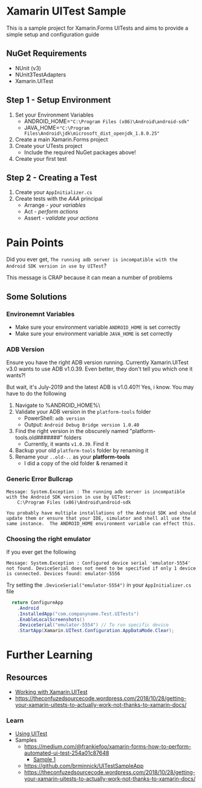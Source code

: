# Xamarin UITest Sample

This is a sample project for Xamarin.Forms UITests and aims to provide a simple setup and configuration guide

## NuGet Requirements
* NUnit (v3)
* NUnit3TestAdapters
* Xamarin.UITest

## Step 1 - Setup Environment
1. Set your Environment Variables
    * ANDROID_HOME=``"C:\Program Files (x86)\Android\android-sdk"``
    * JAVA_HOME=``"C:\Program Files\Android\jdk\microsoft_dist_openjdk_1.8.0.25"``
2. Create a main Xamarin.Forms project
3. Create your UTests project
    * Include the required NuGet packages above!
4. Create your first test

## Step 2 - Creating a Test
1. Create your ``AppInitializer.cs``
2. Create tests with the *AAA* principal
    * Arrange - _your variables_
    * Act - _perform actions_
    * Assert - _validate your actions_


# Pain Points
Did you ever get, ``The running adb server is incompatible with the Android SDK version in use by UITest``?

This message is CRAP because it can mean a number of problems

## Some Solutions
### Environemnt Variables
* Make sure your environment variable ``ANDROID_HOME`` is set correctly
* Make sure your environment variable ``JAVA_HOME`` is set correctly

### ADB Version
Ensure you have the right ADB version running. Currently Xamarin.UITest v3.0 wants to use ADB v1.0.39. Even better, they don't tell you which one it wants?!

But wait, it's July-2019 and the latest ADB is v1.0.40?!  Yes, i know. You may have to do the following

1. Navigate to %ANDROID_HOME%\
2. Validate your ADB version in the ``platform-tools`` folder
    * PowerShell: ``adb version``
    * Output: ``Android Debug Bridge version 1.0.40``
3. Find the right version in the obscurely named "platform-tools.old#######" folders
    * Currently, it wants ``v1.0.39``. Find it
4. Backup your old ``platform-tools`` folder by renaming it
5. Rename your ``..old-..`` as your **platform-tools**
    * I did a copy of the old folder & renamed it

### Generic Error Bullcrap
```
Message: System.Exception : The running adb server is incompatible with the Android SDK version in use by UITest:
    C:\Program Files (x86)\Android\android-sdk

You probably have multiple installations of the Android SDK and should update them or ensure that your IDE, simulator and shell all use the same instance.  The ANDROID_HOME environment variable can effect this.
```
### Choosing the right emulator
If you ever get the following
```
Message: System.Exception : Configured device serial 'emulator-5554' not found. DeviceSerial does not need to be specified if only 1 device is connected. Devices found: emulator-5556
```

Try setting the ``.DeviceSerial("emulator-5554")`` in your ``AppInitializer.cs`` file
```cs
  return ConfigureApp
    .Android
    .InstalledApp("com.companyname.Test.UITests")
    .EnableLocalScreenshots()
    .DeviceSerial("emulator-5554") // To run specific device
    .StartApp(Xamarin.UITest.Configuration.AppDataMode.Clear);
```


# Further Learning
## Resources
* [Working with Xamarin.UITest](https://docs.microsoft.com/en-us/appcenter/test-cloud/uitest/working-with)
* https://theconfuzedsourcecode.wordpress.com/2018/10/28/getting-your-xamarin-uitests-to-actually-work-not-thanks-to-xamarin-docs/

### Learn
* [Using UITest](https://developer.xamarin.com/samples/xamarin-forms/UsingUITest/)
* Samples
    * https://medium.com/@frankiefoo/xamarin-forms-how-to-perform-automated-ui-test-254a01c87648
        * [Sample 1](https://github.com/xyfoo/learn-xamarin-ui-test/blob/master/XamarinFormsHelloWorld.UITest/Tests.cs)
    * https://github.com/brminnick/UITestSampleApp
    * https://theconfuzedsourcecode.wordpress.com/2018/10/28/getting-your-xamarin-uitests-to-actually-work-not-thanks-to-xamarin-docs/
